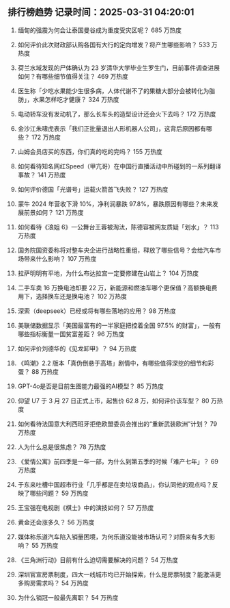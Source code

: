 
## 排行榜趋势 记录时间：2025-03-31 04:20:01
  
  1. 缅甸的强震为何会让泰国曼谷成为重度受灾区呢？ 685 万热度
    
  2. 如何评价此次财政部认购各国有大行的定向增发？将产生哪些影响？ 533 万热度
    
  3. 荷兰水域发现的尸体确认为 23 岁清华大学毕业生罗生门，目前事件调查进展如何？有哪些细节值得关注？ 469 万热度
    
  4. 医生称「少吃水果能少生很多病，人体代谢不了的果糖大部分会被转化为脂肪」，水果怎样吃才健康？ 324 万热度
    
  5. 电动轿车没有发动机了，那么长车头的造型设计还会火下去吗？ 172 万热度
    
  6. 金沙江朱啸虎表示「我们正批量退出人形机器人公司」，这背后原因都有哪些？ 172 万热度
    
  7. 山姆会员店买的东西，你们真的吃的完吗？ 155 万热度
    
  8. 如何看待知名网红Speed（甲亢哥）在中国行直播活动中所碰到的一系列翻译事故？ 141 万热度
    
  9. 如何评价德国「光谱号」运载火箭首飞失败？ 127 万热度
    
  10. 蒙牛 2024 年营收下滑 10%，净利润暴跌 97.8%，暴跌原因有哪些？未来发展前景如何？ 121 万热度
    
  11. 如何看待《浪姐 6》一公舞台王蓉被淘汰，陈德容被网友质疑「划水」？ 113 万热度
    
  12. 国务院国资委称将对整车央企进行战略性重组，释放了哪些信号？会给汽车市场带来什么影响？ 107 万热度
    
  13. 拉萨明明有平地，为什么布达拉宫一定要修建在山岩上？ 104 万热度
    
  14. 二手车卖 16 万换电池却要 22 万，新能源和燃油车哪个更保值？高额换电费用下，选择换车还是换电池？ 102 万热度
    
  15. 深索（deepseek）已经或将有哪些落地的应用？ 98 万热度
    
  16. 美联储数据显示「美国最富有的一半家庭把控着全国 97.5% 的财富」，一般有哪些指标衡量一国贫富差距？ 96 万热度
    
  17. 如何评价刘德华的《见龙卸甲》？ 94 万热度
    
  18. 《鸣潮》2.2 版本「真伪倒悬于高塔」剧情中，有哪些值得深挖的细节和彩蛋？ 88 万热度
    
  19. GPT-4o是否是目前生图能力最强的AI模型？ 85 万热度
    
  20. 仰望 U7 于 3 月 27 日正式上市，起售价 62.8 万，如何评价该车型？ 80 万热度
    
  21. 如何看待法国意大利西班牙拒绝欧盟委员会推出的“重新武装欧洲”计划？ 79 万热度
    
  22. 人为什么总是很焦虑？ 78 万热度
    
  23. 《爱情公寓》前四季是一年一部，为什么到第五季的时候「难产七年」？ 69 万热度
    
  24. 于东来吐槽中国超市行业「几乎都是在卖垃圾商品」，你认同他的观点吗？反映了哪些问题？ 59 万热度
    
  25. 王宝强在电视剧《棋士》中的演技如何？ 57 万热度
    
  26. 黄金还会涨多久？ 56 万热度
    
  27. 媒体称乐道汽车陷入销量困境，为何乐道没能被市场认可？对蔚来有多大影响？ 55 万热度
    
  28. 《三角洲行动》目前有什么迫切需要解决的问题？ 54 万热度
    
  29. 深圳官宣房票制度，四大一线城市均已开始探索，什么是房票制度？能激活更多购房需求吗？ 54 万热度
    
  30. 为什么销冠一般最先离职？ 54 万热度
    